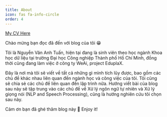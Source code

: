 ```yaml
---
title: About
icon: fas fa-info-circle
order: 4
---
```


[My CV Here](https://github.com/tuanio/tuanio/blob/main/NguyenVanAnhTuan_CV.pdf)

Chào mừng bạn đọc đã đến với blog của tôi 😁

Tôi là Nguyễn Văn Anh Tuấn, hiện tại đang là sinh viên theo học ngành Khoa học dữ liệu tại trường Đại học Công nghiệp Thành phố Hồ Chí Minh, đồng thời cũng đang làm việc ở công ty WeAi, project EduplaX.

Đây là nơi mà tôi sẽ viết về tất cả những gì mình tích lũy được, bao gồm các chủ đề khác nhau liên quan đến ngành học và công việc của tôi. Tôi cũng sẽ chia sẻ các chủ đề liên quan đến lập trình nữa. Hướng viết bài của blog sau này sẽ tập trung vào các chủ đề về Xử lý ngôn ngữ tự nhiên và Xử lý giọng nói (NLP and Speech Processing), cũng là hướng nghiên cứu tôi chọn sau này.

Cảm ơn bạn đã ghé thăm blog này 🥰 Enjoy it!
